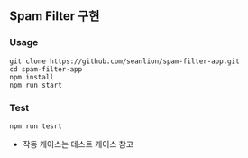 ## Spam Filter 구현

### Usage
```
git clone https://github.com/seanlion/spam-filter-app.git
cd spam-filter-app
npm install
npm run start
```

### Test
```
npm run tesrt
```
- 작동 케이스는 테스트 케이스 참고